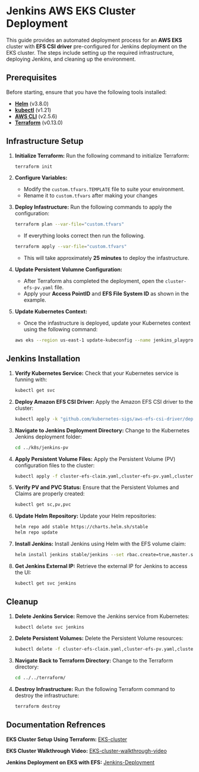 
# Jenkins AWS EKS Cluster Deployment

This guide provides an automated deployment process for an **AWS EKS** cluster with **EFS CSI driver** pre-configured for Jenkins deployment on the EKS cluster. The steps include setting up the required infrastructure, deploying Jenkins, and cleaning up the environment.

## Prerequisites

Before starting, ensure that you have the following tools installed:

- **[Helm](https://helm.sh/docs/intro/install/)** (v3.8.0)
- **[kubectl](https://kubernetes.io/docs/tasks/tools/)** (v1.21)
- **[AWS CLI](https://docs.aws.amazon.com/cli/latest/userguide/getting-started-install.html)** (v2.5.6)
- **[Terraform](https://www.terraform.io/downloads)** (v0.13.0)

## Infrastructure Setup

1. **Initialize Terraform:**
   Run the following command to initialize Terraform:
   ```bash
   terraform init
   ```

2. **Configure Variables:**
    - Modify the `custom.tfvars.TEMPLATE` file to suite your environment.
    - Rename it to `custom.tfvars` after making your changes

3. **Deploy Infastructure:** Run the following commands to apply the configuration:
    ```bash
    terraform plan --var-file="custom.tfvars"
    ```
    - If everything looks correct then run the following.

    ```bash
    terraform apply --var-file="custom.tfvars"
    ```
    - This will take approximately **25 minutes** to deploy the infastructure.

4. **Update Persistent Volumne Configuration:**
    - After Terraform ahs completed the deployment, open the `cluster-efs-pv.yaml` file.
    - Apply your **Access PointID** and **EFS File System ID** as shown in the example.

5. **Update Kubernetes Context:**
    - Once the infastructure is deployed, update your Kubernetes context using the following command:
    ```bash
    aws eks --region us-east-1 update-kubeconfig --name jenkins_playground
    ```
## Jenkins Installation

1. **Verify Kubernetes Service:** Check that your Kubernetes service is funning with:
    ```bash
    kubectl get svc
    ```

2. **Deploy Amazon EFS CSI Driver:** Apply the Amazon EFS CSI driver to the cluster:
    ```bash
    kubectl apply -k "github.com/kubernetes-sigs/aws-efs-csi-driver/deploy/kubernetes/overlays/stable/?ref=master"
    ```

3. **Navigate to Jenkins Deployment Directory:** Change to the Kubernetes Jenkins deployment folder:
    ```bash
    cd ../k8s/jenkins-pv
    ```

4. **Apply Persistent Volume Files:** Apply the Persistent Volume (PV) configuration files to the cluster:
    ```bash
    kubectl apply -f cluster-efs-claim.yaml,cluster-efs-pv.yaml,cluster-efs-sc.yaml
    ```

5. **Verify PV and PVC Status:** Ensure that the Persistent Volumes and Claims are properly created:
    ```bash
    kubectl get sc,pv,pvc
    ```

6. **Update Helm Repository:** Update your Helm repositories:
    ```bash
    helm repo add stable https://charts.helm.sh/stable
    helm repo update
    ```

7. **Install Jenkins:** Install Jenkins using Helm with the EFS volume claim:
    ```bash
    helm install jenkins stable/jenkins --set rbac.create=true,master.servicePort=80,master.serviceType=LoadBalancer,persistence.existingClaim=efs-claim
    ```

8. **Get Jenkins External IP:** Retrieve the external IP for Jenkins to access the UI:
    ```bash
    kubectl get svc jenkins
    ```

## Cleanup

1. **Delete Jenkins Service:** Remove the Jenkins service from Kubernetes:
    ```bash
    kubectl delete svc jenkins
    ```

2. **Delete Persistent Volumes:** Delete the Persistent Volume resources:
    ```bash
    kubectl delete -f cluster-efs-claim.yaml,cluster-efs-pv.yaml,cluster-efs-sc.yaml
    ```

3. **Navigate Back to Terraform Directory:** Change to the Terraform directory:
    ```bash
    cd ../../terraform/
    ```

4. **Destroy Infrastructure:** Run the following Terraform command to destroy the infrastructure:
    ```bash
    terraform destroy
    ```

## Documentation Refrences

**EKS Cluster Setup Using Terraform:** [EKS-cluster](https://antonputra.com/terraform/how-to-create-eks-cluster-using-terraform/)

**EKS Cluster Walkthrough Video:** [EKS-cluster-walkthrough-video](https://www.youtube.com/watch?v=MZyrxzb7yAU)

**Jenkins Deployment on EKS with EFS:** [Jenkins-Deployment](https://aws.amazon.com/blogs/storage/deploying-jenkins-on-amazon-eks-with-amazon-efs/)